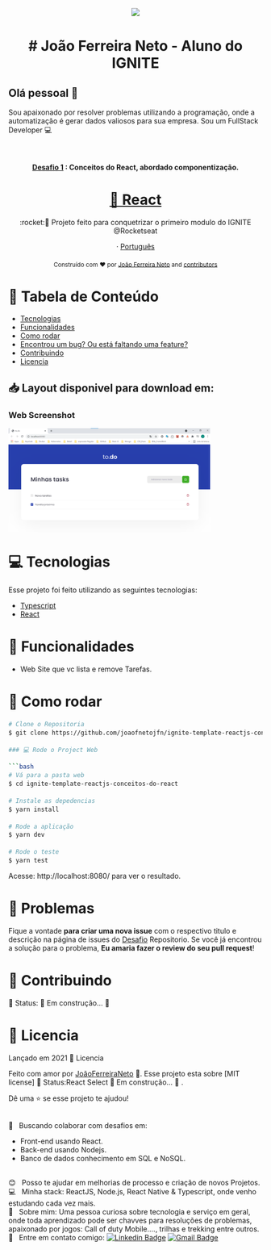 <p align="center"><img width="auto" src="https://avatars1.githubusercontent.com/u/20828243?s=460&u=6b7db156aa91f513ca4b58f3bcc32efea1eaceaa&v=4"></p>

<h1 align="center">
# João Ferreira Neto - Aluno do IGNITE </h1>

## Olá pessoal 👋
Sou apaixonado por resolver problemas utilizando a programação, onde a automatização é gerar dados valiosos para sua empresa.
Sou um FullStack Developer :computer:

  &nbsp;
  <h4 align="center"> 
  <a href="https://www.notion.so/Desafio-01-Conceitos-do-React-51e4099a6e2f4d4bae94f9fe75bb769d">Desafio 1</a>
	: Conceitos do React, abordado componentização.
 
  </h4>
  
  <h1 align="center">
    <a href="https://pt-br.reactjs.org/">🔗 React</a>
  </h1>

<p align="center">:rocket:🚀  Projeto feito para conquetrizar o primeiro modulo do IGNITE @Rocketseat</p>

<p align="center">
    ·
    <a href="README.md">Português</a>
 </p>

<div align="center">
  <sub>Construído com ❤︎ por
    <a href="https://github.com/joaofnetojfn">João Ferreira Neto</a> and
    <a href="https://rocketseat.com.br/">
      contributors
    </a>
  </sub>
</div>


# :pushpin: Tabela de Conteúdo

* [Tecnologias](#computer-tecnologias)
* [Funcionalidades](#rocket-funcionalidades)
* [Como rodar](#construction_worker-como-rodar)
* [Encontrou um bug? Ou está faltando uma feature?](#bug-problemas)
* [Contribuindo](#tada-contribuindo)
* [Licencia](#closed_book-licencia)

<h2 align="left"> 📥 Layout disponivel para download em: </h2>

### Web Screenshot
<div style="display: flex; flex-direction: 'row'; align-items: 'center';">
   <img src="./IMG-Readme/index_web.png" width="400px">
</div> 

# :computer: Tecnologias
Esse projeto foi feito utilizando as seguintes tecnologias:

* [Typescript](https://www.typescriptlang.org/)      
* [React](https://reactjs.org/)  

# :rocket: Funcionalidades

* Web Site que vc lista e remove Tarefas.

# :construction_worker: Como rodar
```bash
# Clone o Repositoria
$ git clone https://github.com/joaofnetojfn/ignite-template-reactjs-conceitos-do-react.git

### 💻 Rode o Project Web

```bash
# Vá para a pasta web
$ cd ignite-template-reactjs-conceitos-do-react

# Instale as depedencias
$ yarn install

# Rode a aplicação
$ yarn dev

# Rode o teste 
$ yarn test
```
Acesse: http://localhost:8080/ para ver o resultado.

# :bug: Problemas

Fique a vontade **para criar uma nova issue** com o respectivo titulo e descrição na página de issues do [Desafio](https://github.com/joaofnetojfn/ignite-template-reactjs-conceitos-do-react/issues) Repositorio. Se você já encontrou a solução para o problema, **Eu amaria fazer o review do seu pull request**!

# :tada: Contribuindo

🚧  Status: 🚀 Em construção...  🚧

# :closed_book: Licencia

Lançado em 2021 :closed_book: Licencia

Feito com amor por [JoãoFerreiraNeto](https://github.com/joaofnetojfn) 🚀.
Esse projeto esta sobre [MIT license] 🚧  Status:React Select 🚀 Em construção...  🚧 .


Dê uma ⭐️ se esse projeto te ajudou!

 <br/> :purple_heart: &nbsp; Buscando colaborar com desafios em:<br/>
  - Front-end usando React. <br/>
  - Back-end usando Nodejs. <br/> 
  - Banco de dados conhecimento em SQL e NoSQL.
  
  
 <br/> :blush: &nbsp; Posso te ajudar em melhorias de processo e criação de novos Projetos.
 <br/> :computer: &nbsp; Minha stack: ReactJS, Node.js, React Native & Typescript, onde venho estudando cada vez mais.
 <br/> 💬  &nbsp; Sobre mim: Uma pessoa curiosa sobre tecnologia e serviço em geral, onde toda aprendizado pode ser chavves para resoluções de problemas, apaixonado por jogos: Call of duty Mobile...., trilhas e trekking entre outros.
  <br/> :email: &nbsp; Entre em contato comigo: [![Linkedin Badge](https://img.shields.io/badge/-JoaoFerreira-blue?style=flat-square&logo=Linkedin&logoColor=white&link=https://www.linkedin.com/in/joaoferreiraneto/)](https://www.linkedin.com/in/joaoferreiraneto/)
[![Gmail Badge](https://img.shields.io/badge/-joaofnetojfn@hotmail.com-c14438?style=flat-square&logo=Hotmail&logoColor=white&link=mailto:joaofnetojfn@hotamil.com)](mailto:joaofnetojfn@hotmail.com)
#
